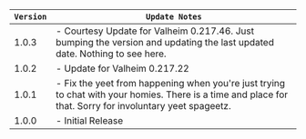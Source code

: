 | `Version` | `Update Notes`                                                                                                                                           |
|-----------|----------------------------------------------------------------------------------------------------------------------------------------------------------|
| 1.0.3     | - Courtesy Update for Valheim 0.217.46. Just bumping the version and updating the last updated date. Nothing to see here.                                |
| 1.0.2     | - Update for Valheim 0.217.22                                                                                                                            |
| 1.0.1     | - Fix the yeet from happening when you're just trying to chat with your homies. There is a time and place for that. Sorry for involuntary yeet spageetz. |
| 1.0.0     | - Initial Release                                                                                                                                        |